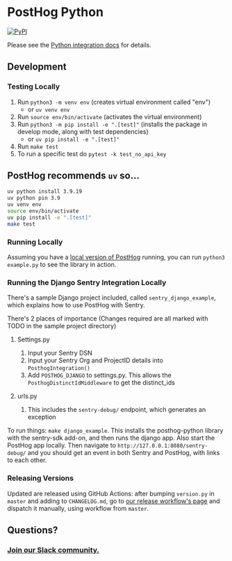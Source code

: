 # PostHog Python

[![PyPI](https://img.shields.io/pypi/v/posthog)](https://pypi.org/project/posthog/)


Please see the [Python integration docs](https://posthog.com/docs/integrations/python-integration) for details.

## Development

### Testing Locally

1. Run `python3 -m venv env` (creates virtual environment called "env")
    * or `uv venv env`
2. Run `source env/bin/activate` (activates the virtual environment)
3. Run `python3 -m pip install -e ".[test]"` (installs the package in develop mode, along with test dependencies)
    * or `uv pip install -e ".[test]"`
4. Run `make test`
  1. To run a specific test do `pytest -k test_no_api_key`

## PostHog recommends `uv` so...

```bash
uv python install 3.9.19
uv python pin 3.9 
uv venv env
source env/bin/activate
uv pip install -e ".[test]"
make test
```

### Running Locally

Assuming you have a [local version of PostHog](https://posthog.com/docs/developing-locally) running, you can run `python3 example.py` to see the library in action.

### Running the Django Sentry Integration Locally

There's a sample Django project included, called `sentry_django_example`, which explains how to use PostHog with Sentry.

There's 2 places of importance (Changes required are all marked with TODO in the sample project directory)

1. Settings.py
    1. Input your Sentry DSN
    2. Input your Sentry Org and ProjectID details into `PosthogIntegration()`
    3. Add `POSTHOG_DJANGO` to settings.py. This allows the `PosthogDistinctIdMiddleware` to get the distinct_ids

2. urls.py
    1. This includes the `sentry-debug/` endpoint, which generates an exception

To run things: `make django_example`. This installs the posthog-python library with the sentry-sdk add-on, and then runs the django app.
Also start the PostHog app locally.
Then navigate to `http://127.0.0.1:8080/sentry-debug/` and you should get an event in both Sentry and PostHog, with links to each other.

### Releasing Versions

Updated are released using GitHub Actions: after bumping `version.py` in `master` and adding to `CHANGELOG.md`, go to [our release workflow's page](https://github.com/PostHog/posthog-python/actions/workflows/release.yaml) and dispatch it manually, using workflow from `master`.

## Questions?

### [Join our Slack community.](https://join.slack.com/t/posthogusers/shared_invite/enQtOTY0MzU5NjAwMDY3LTc2MWQ0OTZlNjhkODk3ZDI3NDVjMDE1YjgxY2I4ZjI4MzJhZmVmNjJkN2NmMGJmMzc2N2U3Yjc3ZjI5NGFlZDQ)
